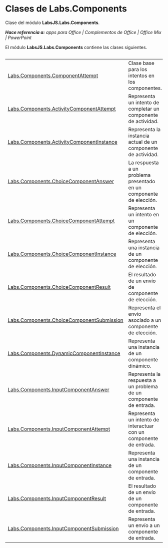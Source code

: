 
# <a name="labs.components-classes"></a>Clases de Labs.Components
Clase del módulo **LabsJS.Labs.Components**.

 _**Hace referencia a:** apps para Office | Complementos de Office | Office Mix | PowerPoint_

El módulo **LabsJS.Labs.Components** contiene las clases siguientes.

## 


|||
|:-----|:-----|
|[Labs.Components.ComponentAttempt](../../reference/office-mix/labs.components.componentattempt.md)|Clase base para los intentos en los componentes.|
|[Labs.Components.ActivityComponentAttempt](../../reference/office-mix/labs.components.activitycomponentattempt.md)|Representa un intento de completar un componente de actividad.|
|[Labs.Components.ActivityComponentInstance](../../reference/office-mix/labs.components.activitycomponentinstance.md)|Representa la instancia actual de un componente de actividad.|
|[Labs.Components.ChoiceComponentAnswer](../../reference/office-mix/labs.components.choicecomponentanswer.md)|La respuesta a un problema presentado en un componente de elección.|
|[Labs.Components.ChoiceComponentAttempt](../../reference/office-mix/labs.components.choicecomponentattempt.md)|Representa un intento en un componente de elección.|
|[Labs.Components.ChoiceComponentInstance](../../reference/office-mix/labs.components.choicecomponentinstance.md)|Representa una instancia de un componente de elección.|
|[Labs.Components.ChoiceComponentResult](../../reference/office-mix/labs.components.choicecomponentresult.md)|El resultado de un envío de componente de elección.|
|[Labs.Components.ChoiceComponentSubmission](../../reference/office-mix/labs.components.choicecomponentsubmission.md)|Representa el envío asociado a un componente de elección.|
|[Labs.Components.DynamicComponentInstance](../../reference/office-mix/labs.components.dynamiccomponentinstance.md)|Representa una instancia de un componente dinámico.|
|[Labs.Components.InputComponentAnswer](../../reference/office-mix/labs.components.inputcomponentanswer.md)|Representa la respuesta a un problema de un componente de entrada.|
|[Labs.Components.InputComponentAttempt](../../reference/office-mix/labs.components.inputcomponentattempt.md)|Representa un intento de interactuar con un componente de entrada.|
|[Labs.Components.InputComponentInstance](../../reference/office-mix/labs.components.inputcomponentinstance.md)|Representa una instancia de un componente de entrada.|
|[Labs.Components.InputComponentResult](../../reference/office-mix/labs.components.inputcomponentresult.md)|El resultado de un envío de un componente de entrada.|
|[Labs.Components.InputComponentSubmission](../../reference/office-mix/labs.components.inputcomponentsubmission.md)|Representa un envío a un componente de entrada.|
